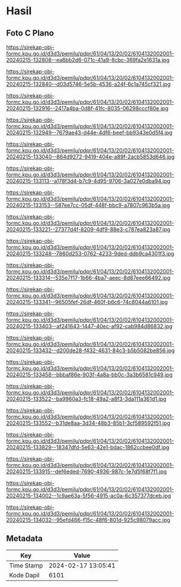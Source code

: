 # Hasil

## Foto C Plano

https://sirekap-obj-formc.kpu.go.id/d3d3/pemilu/pdpr/61/04/13/20/02/6104132002001-20240215-132808--ea6bb2d6-071c-41a9-8cbc-369fa2e1631a.jpg

https://sirekap-obj-formc.kpu.go.id/d3d3/pemilu/pdpr/61/04/13/20/02/6104132002001-20240215-132840--d03d5746-5e5b-4536-a24f-6c1a745cf321.jpg

https://sirekap-obj-formc.kpu.go.id/d3d3/pemilu/pdpr/61/04/13/20/02/6104132002001-20240215-132916--2417a4ba-0d8f-41fc-8035-06298cccf80e.jpg

https://sirekap-obj-formc.kpu.go.id/d3d3/pemilu/pdpr/61/04/13/20/02/6104132002001-20240215-132949--7679ae43-d44e-4df6-beef-bb9343e0d5f4.jpg

https://sirekap-obj-formc.kpu.go.id/d3d3/pemilu/pdpr/61/04/13/20/02/6104132002001-20240215-133040--864d9272-9419-404e-a89f-2acb5853d646.jpg

https://sirekap-obj-formc.kpu.go.id/d3d3/pemilu/pdpr/61/04/13/20/02/6104132002001-20240215-133113--a178f3d4-b7c9-4d95-9706-3a027e0dba94.jpg

https://sirekap-obj-formc.kpu.go.id/d3d3/pemilu/pdpr/61/04/13/20/02/6104132002001-20240215-133153--587ee7cc-05df-448f-bbc9-a7807c963b5a.jpg

https://sirekap-obj-formc.kpu.go.id/d3d3/pemilu/pdpr/61/04/13/20/02/6104132002001-20240215-133221--27377d4f-8209-4df9-88e3-c787ea823a87.jpg

https://sirekap-obj-formc.kpu.go.id/d3d3/pemilu/pdpr/61/04/13/20/02/6104132002001-20240215-133248--7860d253-0762-4233-9ded-ddb9ca4301f3.jpg

https://sirekap-obj-formc.kpu.go.id/d3d3/pemilu/pdpr/61/04/13/20/02/6104132002001-20240215-133314--535e7f17-1b66-4ba7-aeec-8d87eee66492.jpg

https://sirekap-obj-formc.kpu.go.id/d3d3/pemilu/pdpr/61/04/13/20/02/6104132002001-20240215-133341--96505fef-26df-460f-b6c6-74c8044a6101.jpg

https://sirekap-obj-formc.kpu.go.id/d3d3/pemilu/pdpr/61/04/13/20/02/6104132002001-20240215-133403--af241643-1447-40ec-af92-cab984d86832.jpg

https://sirekap-obj-formc.kpu.go.id/d3d3/pemilu/pdpr/61/04/13/20/02/6104132002001-20240215-133432--d200de28-f432-4631-84c3-b5b5082be856.jpg

https://sirekap-obj-formc.kpu.go.id/d3d3/pemilu/pdpr/61/04/13/20/02/6104132002001-20240215-133458--bbbaf86e-903f-4a8a-bb0c-3a3b6581c949.jpg

https://sirekap-obj-formc.kpu.go.id/d3d3/pemilu/pdpr/61/04/13/20/02/6104132002001-20240215-133522--ba9960a3-fc18-49a2-a8f3-3da111a361d1.jpg

https://sirekap-obj-formc.kpu.go.id/d3d3/pemilu/pdpr/61/04/13/20/02/6104132002001-20240215-133552--b31de8aa-3d34-48b3-85b1-3cf589592f51.jpg

https://sirekap-obj-formc.kpu.go.id/d3d3/pemilu/pdpr/61/04/13/20/02/6104132002001-20240215-133829--18347dfd-5e63-42e1-bdac-1862ccbee0df.jpg

https://sirekap-obj-formc.kpu.go.id/d3d3/pemilu/pdpr/61/04/13/20/02/6104132002001-20240215-133915--def6eded-7690-4936-987c-1e7d5f68f7f1.jpg

https://sirekap-obj-formc.kpu.go.id/d3d3/pemilu/pdpr/61/04/13/20/02/6104132002001-20240215-134002--1c9ae63a-5f56-4915-ac0a-6c357377dceb.jpg

https://sirekap-obj-formc.kpu.go.id/d3d3/pemilu/pdpr/61/04/13/20/02/6104132002001-20240215-134032--95efd466-f15c-48f6-801d-925c98079acc.jpg


## Metadata

| Key        | Value               |
| ---------- | ------------------- |
| Time Stamp | 2024-02-17 13:05:41 |
| Kode Dapil | 6101                |



